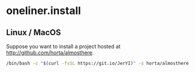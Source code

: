 # oneliner.install

## Linux / MacOS

Suppose you want to install a project hosted at <http://github.com/horta/almosthere>.

```bash
/bin/bash -c "$(curl -fsSL https://git.io/JerYI)" -s horta/almosthere
```
